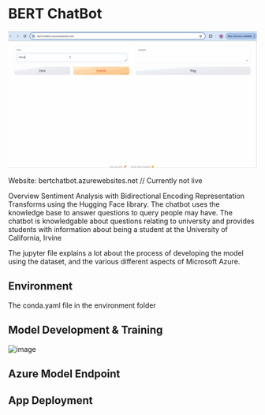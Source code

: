 # BERT ChatBot

![](https://github.com/TanushGo/BertChatBot/blob/main/assets/Github_video.gif)

Website: bertchatbot.azurewebsites.net                // Currently not live

Overview
Sentiment Analysis with Bidirectional Encoding Representation Transforms using the Hugging Face library. The chatbot uses the knowledge base to answer questions to query people may have. The chatbot is knowledgable about questions relating to university and provides students with information about being a student at the University of California, Irvine

The jupyter file explains a lot about the process of developing the model using the dataset, and the various different aspects of Microsoft Azure. 

## Environment
The conda.yaml file in the environment folder

## Model Development & Training
![image](https://github.com/TanushGo/BertChatBot/assets/94217537/5d5cbf2f-5e83-418a-8e50-41db52345f61)


## Azure Model Endpoint


## App Deployment

